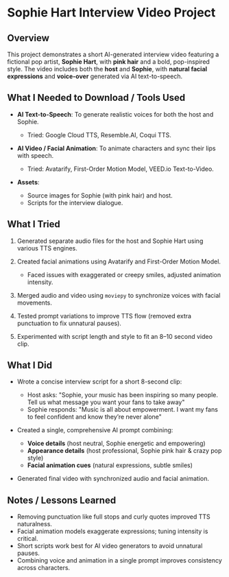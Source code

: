 # Sophie Hart Interview Video Project

## Overview

This project demonstrates a short AI-generated interview video featuring a fictional pop artist, **Sophie Hart**, with **pink hair** and a bold, pop-inspired style. The video includes both the **host** and **Sophie**, with **natural facial expressions** and **voice-over** generated via AI text-to-speech.

## What I Needed to Download / Tools Used

* **AI Text-to-Speech**: To generate realistic voices for both the host and Sophie.

  * Tried: Google Cloud TTS, Resemble.AI, Coqui TTS.
* **AI Video / Facial Animation**: To animate characters and sync their lips with speech.

  * Tried: Avatarify, First-Order Motion Model, VEED.io Text-to-Video.
* **Assets**:

  * Source images for Sophie (with pink hair) and host.
  * Scripts for the interview dialogue.

## What I Tried

1. Generated separate audio files for the host and Sophie Hart using various TTS engines.
2. Created facial animations using Avatarify and First-Order Motion Model.

   * Faced issues with exaggerated or creepy smiles, adjusted animation intensity.
3. Merged audio and video using `moviepy` to synchronize voices with facial movements.
4. Tested prompt variations to improve TTS flow (removed extra punctuation to fix unnatural pauses).
5. Experimented with script length and style to fit an 8–10 second video clip.

## What I Did

* Wrote a concise interview script for a short 8-second clip:

  * Host asks: "Sophie, your music has been inspiring so many people. Tell us what message you want your fans to take away"
  * Sophie responds: "Music is all about empowerment. I want my fans to feel confident and know they’re never alone"
* Created a single, comprehensive AI prompt combining:

  * **Voice details** (host neutral, Sophie energetic and empowering)
  * **Appearance details** (host professional, Sophie pink hair & crazy pop style)
  * **Facial animation cues** (natural expressions, subtle smiles)
* Generated final video with synchronized audio and facial animation.

## Notes / Lessons Learned

* Removing punctuation like full stops and curly quotes improved TTS naturalness.
* Facial animation models exaggerate expressions; tuning intensity is critical.
* Short scripts work best for AI video generators to avoid unnatural pauses.
* Combining voice and animation in a single prompt improves consistency across characters.
